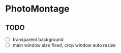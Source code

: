 # PhotoMontage
## TODO
- [ ] transparent background
- [ ] main window size fixed, crop window auto resize
